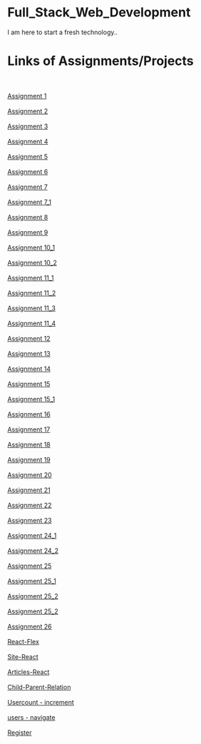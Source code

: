 # Full_Stack_Web_Development
I am here to start a fresh technology..
<br>
<h1>Links of Assignments/Projects</h1>
<br>
<br>
<a href="https://phanisirisha-46.github.io/Full_Stack_Web_Development/assignment1/assign1" target="_blank">Assignment 1</a>
<br>
<br>
<a href="https://phanisirisha-46.github.io/Full_Stack_Web_Development/assignment2/assign2" target="_blank">Assignment 2</a>
<br>
<br>
<a href="https://phanisirisha-46.github.io/Full_Stack_Web_Development/assignment3/assign3" target="_blank">Assignment 3</a>
<br>
<br>
<a href="https://phanisirisha-46.github.io/Full_Stack_Web_Development/assignment4/assignment4" target="_blank">Assignment 4</a>
<br>
<br>
<a href="https://phanisirisha-46.github.io/Full_Stack_Web_Development/assignment5/assignment5" target="_blank">Assignment 5</a>
<br>
<br>
<a href="https://phanisirisha-46.github.io/Full_Stack_Web_Development/assignment6/assign6" target="_blank">Assignment 6</a>
<br>
<br>
<a href="https://phanisirisha-46.github.io/Full_Stack_Web_Development/assignment7/assignment7" target="_blank">Assignment 7</a>
<br>
<br>
<a href="https://phanisirisha-46.github.io/Full_Stack_Web_Development/assignment7_1/assignment7_1" target="_blank">Assignment 7_1</a>
<br>
<br>
<a href="https://phanisirisha-46.github.io/Full_Stack_Web_Development/assignment8/assignment8" target="_blank">Assignment 8</a>
<br>
<br>
<a href="https://phanisirisha-46.github.io/Full_Stack_Web_Development/assignment9/assignment9" target="_blank">Assignment 9</a>
<br>
<br>
<a href="https://phanisirisha-46.github.io/Full_Stack_Web_Development/assignment10/assignment10_1" target="_blank">Assignment 10_1</a>
<br>
<br>
<a href="https://phanisirisha-46.github.io/Full_Stack_Web_Development/assignment10/assignment10_2" target="_blank">Assignment 10_2</a>
<br>
<br>
<a href="https://phanisirisha-46.github.io/Full_Stack_Web_Development/assignment11/assignment11_1" target="_blank">Assignment 11_1</a>
<br>
<br>
<a href="https://phanisirisha-46.github.io/Full_Stack_Web_Development/assignment11/assignment11_2" target="_blank">Assignment 11_2</a>
<br>
<br>
<a href="https://phanisirisha-46.github.io/Full_Stack_Web_Development/assignment11/assignment11_3" target="_blank">Assignment 11_3</a>
<br>
<br>
<a href="https://phanisirisha-46.github.io/Full_Stack_Web_Development/assignment11/assignment11_4" target="_blank">Assignment 11_4</a>
<br>
<br>
<a href="https://phanisirisha-46.github.io/Full_Stack_Web_Development/assignment12/assignment12" target="_blank">Assignment 12</a>
<br>
<br>
<a href="https://phanisirisha-46.github.io/Full_Stack_Web_Development/assignment13/assignment13" target="_blank">Assignment 13</a>
<br>
<br>
<a href="https://phanisirisha-46.github.io/Full_Stack_Web_Development/assignment14/assignment14" target="_blank">Assignment 14</a>
<br>
<br>
<a href="https://phanisirisha-46.github.io/Full_Stack_Web_Development/assignment15/assignment15" target="_blank">Assignment 15</a>
<br>
<br>
<a href="https://phanisirisha-46.github.io/Full_Stack_Web_Development/assignment15_1/assignment15_1" target="_blank">Assignment 15_1</a>
<br>
<br>
<a href="https://phanisirisha-46.github.io/Full_Stack_Web_Development/assignment16/assignment16" target="_blank">Assignment 16</a>
<br>
<br>
<a href="https://phanisirisha-46.github.io/Full_Stack_Web_Development/assignment17/assignment17" target="_blank">Assignment 17</a>
<br>
<br>
<a href="https://phanisirisha-46.github.io/Full_Stack_Web_Development/assignment18/assignment18" target="_blank">Assignment 18</a>
<br>
<br>
<a href="https://phanisirisha-46.github.io/Full_Stack_Web_Development/assignment19/assignment19" target="_blank">Assignment 19</a>
<br>
<br>
<a href="https://phanisirisha-46.github.io/Full_Stack_Web_Development/assignment20/assignment20" target="_blank">Assignment 20</a>
<br>
<br>
<a href="https://phanisirisha-46.github.io/Full_Stack_Web_Development/assignment21/assignment21" target="_blank">Assignment 21</a>
<br>
<br>
<a href="https://phanisirisha-46.github.io/Full_Stack_Web_Development/assignment22/assignment22" target="_blank">Assignment 22</a>
<br>
<br>
<a href="https://phanisirisha-46.github.io/Full_Stack_Web_Development/assignment23/assignment23" target="_blank">Assignment 23</a>
<br>
<br>
<a href="https://phanisirisha-46.github.io/Full_Stack_Web_Development/assignment24/assignment24_1" target="_blank">Assignment 24_1</a>
<br>
<br>
<a href="https://phanisirisha-46.github.io/Full_Stack_Web_Development/assignment24/assignment24_2" target="_blank">Assignment 24_2</a>
<br>
<br>
<a href="https://phanisirisha-46.github.io/Full_Stack_Web_Development/assignment25/assignment25" target="_blank">Assignment 25</a>
<br>
<br>
<a href="https://phanisirisha-46.github.io/Full_Stack_Web_Development/assignment25_1/assignment25_1" target="_blank">Assignment 25_1</a>
<br>
<br>
<a href="https://phanisirisha-46.github.io/Full_Stack_Web_Development/assignment25_2/assignment25_2" target="_blank">Assignment 25_2</a>
<br>
<br>
<a href="https://phanisirisha-46.github.io/Full_Stack_Web_Development/assignment25_2/assignment25_2" target="_blank">Assignment 25_2</a>
<br>
<br>
<a href="https://phanisirisha-46.github.io/Full_Stack_Web_Development/assignment25_2/assignment25_2" target="_blank">Assignment 26</a>
<br>
<br>
<a href="https://react-one1.netlify.app" target="_blank">React-Flex</a>
<br>
<br>
<a href="https://amazon-sites.netlify.app" target="_blank">Site-React</a>
<br>
<br>
<a href="https://articles-app1.netlify.app" target="_blank">Articles-React</a>
<br>
<br>
<a href="https://child-parent.netlify.app" target="_blank">Child-Parent-Relation</a>
<br>
<br>
<a href="https://usercount1.netlify.app" target="_blank">Usercount - increment</a>
<br>
<br>
<a href="https://users14.netlify.app" target="_blank">users - navigate</a>
<br>
<br>
<a href="https://register141.netlify.app/" target="_blank">Register</a>




